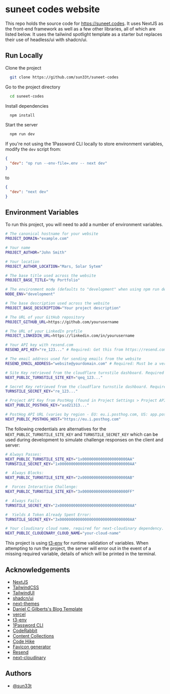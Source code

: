 # suneet codes website

This repo holds the source code for https://suneet.codes. It uses NextJS as the front-end framework as well as a few other libraries, all of which are listed below. It uses the tailwind spotlight template as a starter but replaces their use of headless/ui with shadcn/ui.

## Run Locally

Clone the project

```bash
  git clone https://github.com/sun33t/suneet-codes
```

Go to the project directory

```bash
  cd suneet-codes
```

Install dependencies

```bash
  npm install
```

Start the server

```bash
  npm run dev
```

If you're not using the 1Password CLI locally to store environment variables, modify the `dev` script from:

```json
{
  "dev": "op run --env-file=.env -- next dev"
}
```

to

```json
{
  "dev": "next dev"
}
```

## Environment Variables

To run this project, you will need to add a number of environment variables.

```bash
# The canonical hostname for your website
PROJECT_DOMAIN="example.com"

# Your name
PROJECT_AUTHOR="John Smith"

# Your location
PROJECT_AUTHOR_LOCATION="Mars, Solar Sytem"

# The base title used across the website
PROJECT_BASE_TITLE="My Portfolio"

# The environment mode (defaults to "development" when using npm run dev)
NODE_ENV="development"

# The base description used across the website
PROJECT_BASE_DESCRIPTION="Your project description"

# The URL of your GitHub repository
PROJECT_GITHUB_URL=https://github.com/yourusername

# The URL of your LinkedIn profile
PROJECT_LINKEDIN_URL=https://linkedin.com/in/yourusername

# Your API key with resend.com
RESEND_API_KEY="re_123..." # Required: Get this from https://resend.com/api-keys

# The email address used for sending emails from the website
RESEND_EMAIL_ADDRESS="website@yourdomain.com" # Required: Must be a verified domain in Resend

# Site Key retrieved from the cloudflare turnstile dashboard. Required for turnstile implementation on the contact form. See https://developers.cloudflare.com/turnstile/
NEXT_PUBLIC_TURNSTILE_SITE_KEY="qeq_123..."

# Secret Key retrieved from the cloudflare turnstile dashboard. Required for turnstile implementation on the contact form. See https://developers.cloudflare.com/turnstile/
TURNSTILE_SECRET_KEY="re_123..."

# Project API Key from PostHog (found in Project Settings > Project API Key)
NEXT_PUBLIC_POSTHOG_KEY="asd21313..."

# PostHog API URL (varies by region - EU: eu.i.posthog.com, US: app.posthog.com)
NEXT_PUBLIC_POSTHOG_HOST="https://eu.i.posthog.com"
```

The following credentials are alternatives for the `NEXT_PUBLIC_TURNSTILE_SITE_KEY` and `TURNSTILE_SECRET_KEY` which can be used during development to simulate challenge responses on the client and server:

```bash
# Always Passes:
NEXT_PUBLIC_TURNSTILE_SITE_KEY="1x00000000000000000000AA"
TURNSTILE_SECRET_KEY="1x0000000000000000000000000000000AA"

#  Always Blocks:
NEXT_PUBLIC_TURNSTILE_SITE_KEY="2x00000000000000000000AB"

#  Forces Interactive Challenge:
NEXT_PUBLIC_TURNSTILE_SITE_KEY="3x00000000000000000000FF"

#  Always Fails:
TURNSTILE_SECRET_KEY="2x0000000000000000000000000000000AA"

#  Yields A Token Already Spent Error:
TURNSTILE_SECRET_KEY="3x0000000000000000000000000000000AA"

# Your cloudinary cloud name, required for next-cloudinary dependency. See - https://next.cloudinary.dev/installation
NEXT_PUBLIC_CLOUDINARY_CLOUD_NAME="your-cloud-name"

```

This project is using [t3-env](https://github.com/t3-oss/t3-env) for runtime validation of variables. When attempting to run the project, the server will error out in the event of a missing required variable, details of which will be printed in the terminal.

## Acknowledgements

- [NextJS](https://nextjs.org/)
- [TailwindCSS](https://tailwindcss.com)
- [TailwindUI](https://tailwindui.com)
- [shadcn/ui](https://ui.shadcn.com/)
- [next-themes](https://github.com/pacocoursey/next-themes)
- [Daniel C Gilberts's Blog Template](https://github.com/danielcgilibert/blog-template)
- [vercel](https://vercel.com/)
- [t3-env](https://github.com/t3-oss/t3-env)
- [1Password CLI](https://developer.1password.com/docs/cli/secret-references/)
- [CodeRabbit](https://coderabbit.ai)
- [Content Collections](https://www.content-collections.dev/)
- [Code Hike](https://codehike.org/)
- [Favicon generator](https://favicon.io/favicon-converter/)
- [Resend](https://resend.com)
- [next-cloudinary](https://next.cloudinary.dev)

## Authors

- [@sun33t](https://www.github.com/sun33t)
